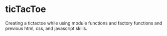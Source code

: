 # ticTacToe
Creating a tictactoe while using module functions and factory functions and previous html, css, and javascript skills.